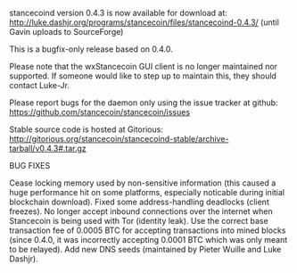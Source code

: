 stancecoind version 0.4.3 is now available for download at:
http://luke.dashjr.org/programs/stancecoin/files/stancecoind-0.4.3/ (until Gavin uploads to SourceForge)

This is a bugfix-only release based on 0.4.0.

Please note that the wxStancecoin GUI client is no longer maintained nor supported. If someone would like to step up to maintain this, they should contact Luke-Jr.

Please report bugs for the daemon only using the issue tracker at github:
https://github.com/stancecoin/stancecoin/issues

Stable source code is hosted at Gitorious:
http://gitorious.org/stancecoin/stancecoind-stable/archive-tarball/v0.4.3#.tar.gz

BUG FIXES

Cease locking memory used by non-sensitive information (this caused a huge performance hit on some platforms, especially noticable during initial blockchain download).
Fixed some address-handling deadlocks (client freezes).
No longer accept inbound connections over the internet when Stancecoin is being used with Tor (identity leak).
Use the correct base transaction fee of 0.0005 BTC for accepting transactions into mined blocks (since 0.4.0, it was incorrectly accepting 0.0001 BTC which was only meant to be relayed).
Add new DNS seeds (maintained by Pieter Wuille and Luke Dashjr).

